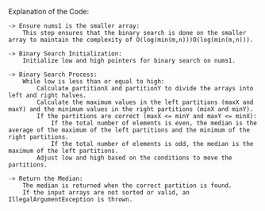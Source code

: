 Explanation of the Code:

    -> Ensure nums1 is the smaller array:
        This step ensures that the binary search is done on the smaller array to maintain the complexity of O(log⁡(min(m,n)))O(log(min(m,n))).

    -> Binary Search Initialization:
        Initialize low and high pointers for binary search on nums1.

    -> Binary Search Process:
        While low is less than or equal to high:
            Calculate partitionX and partitionY to divide the arrays into left and right halves.
            Calculate the maximum values in the left partitions (maxX and maxY) and the minimum values in the right partitions (minX and minY).
            If the partitions are correct (maxX <= minY and maxY <= minX):
                If the total number of elements is even, the median is the average of the maximum of the left partitions and the minimum of the right partitions.
                If the total number of elements is odd, the median is the maximum of the left partitions.
            Adjust low and high based on the conditions to move the partitions.

    -> Return the Median:
        The median is returned when the correct partition is found.
        If the input arrays are not sorted or valid, an IllegalArgumentException is thrown.
